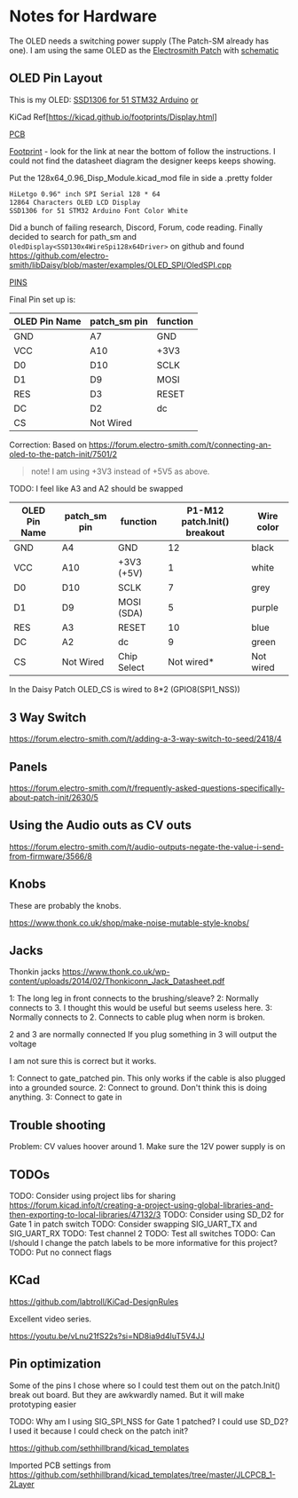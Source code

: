 # Notes for Hardware

The OLED needs a switching power supply (The Patch-SM already has one). I am
using the same OLED as the [Electrosmith Patch](https://electro-smith.com/products/patch)
with [schematic](https://daisy.nyc3.cdn.digitaloceanspaces.com/products/patch/ES_Daisy_Patch_Rev4.pdf)

## OLED Pin Layout

This is my OLED: [SSD1306 for 51 STM32 Arduino](https://www.amazon.com/dp/B01N1LZQA8?th=1) [or](http://hiletgo.com/ProductDetail/2169510.html)

KiCad Ref[https://kicad.github.io/footprints/Display.html]

[PCB](https://github.com/adafruit/Adafruit-128x64-Monochrome-OLED-PCB)

[Footprint](https://kicadrookie.blogspot.com/2022/01/096-inch-128x64-spi-display-module_4.html) - look for the link at near the bottom of follow the instructions. I could not find the datasheet diagram the designer keeps keeps showing. 

Put the 128x64_0.96_Disp_Module.kicad_mod file in side a .pretty folder

```txt
HiLetgo 0.96" inch SPI Serial 128 * 64
12864 Characters OLED LCD Display 
SSD1306 for 51 STM32 Arduino Font Color White 
```

Did a bunch of failing research, Discord, Forum, code reading. Finally decided
to search for path_sm and `OledDisplay<SSD130x4WireSpi128x64Driver>` on github
and found <https://github.com/electro-smith/libDaisy/blob/master/examples/OLED_SPI/OledSPI.cpp>

[PINS](https://electronics.stackexchange.com/questions/581256/wiring-a-ssd1306-oled-with-spi)

Final Pin set up is:

| OLED Pin Name | patch_sm pin | function |
| ------------- | ------------ | -------- |
| GND           | A7           | GND      |
| VCC           | A10          | +3V3     |
| D0            | D10          | SCLK     |
| D1            | D9           | MOSI     |
| RES           | D3           | RESET    |
| DC            | D2           | dc       |
| CS            | Not Wired    |          |

Correction: Based on <https://forum.electro-smith.com/t/connecting-an-oled-to-the-patch-init/7501/2>

> note! I am using +3V3 instead of +5V5 as above.

TODO: I feel like A3 and A2 should be swapped 

| OLED Pin Name | patch_sm pin | function    | P1-M12 patch.Init() breakout | Wire color |
| ------------- | ------------ | ----------- | ---------------------------- | ---------- |
| GND           | A4           | GND         | 12                           | black      |
| VCC           | A10          | +3V3 (+5V)  | 1                            | white      |
| D0            | D10          | SCLK        | 7                            | grey       |
| D1            | D9           | MOSI  (SDA) | 5                            | purple     |
| RES           | A3           | RESET       | 10                           | blue       |
| DC            | A2           | dc          | 9                            | green      |
| CS            | Not Wired    | Chip Select | Not wired*                   | Not wired  |

In the Daisy Patch OLED_CS is wired to 8*2 (GPIO8(SPI1_NSS)) 


## 3 Way Switch

<https://forum.electro-smith.com/t/adding-a-3-way-switch-to-seed/2418/4>

## Panels

<https://forum.electro-smith.com/t/frequently-asked-questions-specifically-about-patch-init/2630/5>

## Using the Audio outs as CV outs

<https://forum.electro-smith.com/t/audio-outputs-negate-the-value-i-send-from-firmware/3566/8>

## Knobs

These are probably the knobs. 

<https://www.thonk.co.uk/shop/make-noise-mutable-style-knobs/>

## Jacks

Thonkin jacks <https://www.thonk.co.uk/wp-content/uploads/2014/02/Thonkiconn_Jack_Datasheet.pdf>

1: The long leg in front connects to the brushing/sleave?
2: Normally connects to 3. I thought this would be useful but seems useless here.
3: Normally connects to 2. Connects to cable plug when norm is broken.

2 and 3 are normally connected
If you plug something in 3 will output the voltage

I am not sure this is correct but it works.

1: Connect to gate_patched pin. This only works if the cable is also plugged
into a grounded source.
2: Connect to ground. Don't think this is doing anything.
3: Connect to gate in 

## Trouble shooting

Problem: CV values hoover around 1. Make sure the 12V power supply is on

## TODOs

TODO: Consider using project libs for sharing <https://forum.kicad.info/t/creating-a-project-using-global-libraries-and-then-exporting-to-local-libraries/47132/3>
TODO: Consider using SD_D2 for Gate 1 in patch switch
TODO: Consider swapping SIG_UART_TX and SIG_UART_RX
TODO: Test channel 2
TODO: Test all switches
TODO: Can I/should I change the patch labels to be more informative for this
project?
TODO: Put no connect flags

## KCad

<https://github.com/labtroll/KiCad-DesignRules>

Excellent video series. 

<https://youtu.be/vLnu21fS22s?si=ND8ia9d4luT5V4JJ>


## Pin optimization

Some of the pins I chose where so I could test them out on the patch.Init() 
break out board. But they are awkwardly named. But it will make prototyping easier

TODO: Why am I using SIG_SPI_NSS for Gate 1 patched? I could use SD_D2? I used it because I could check on the patch init? 

<https://github.com/sethhillbrand/kicad_templates>

Imported PCB settings from <https://github.com/sethhillbrand/kicad_templates/tree/master/JLCPCB_1-2Layer>
